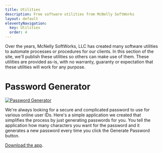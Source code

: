 ```yaml
---
title: Utilities
description: Free software utilities from McNelly SoftWorks
layout: default
eleventyNavigation:
  key: Utilities
  order: 4
---
```


Over the years, McNelly SoftWorks, LLC has created many software utilities to automate processes or procedures for our clients. In this section of the site, we'll publish these utilities so others can make use of them. These utilities are provided as-is, with no warranty, guaranty or expectation that these utilities will work for any purpose.

# Password Generator

[![Password Generator](/images/password-generator.png)](/downloads/PasswordGenerator.exe) 

We're always looking for a secure and complicated password to use for various online user IDs. Here's a simple application we created that simplifies the process by just generating passwords for you. You tell the application how many characters you want for the password and it generates a new password every time you click the Generate Password button. 

[Download the app](/downloads/PasswordGenerator.exe).
